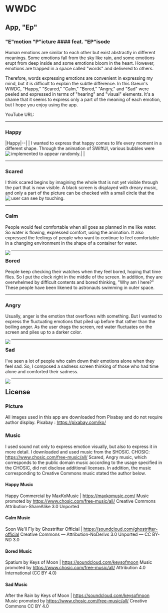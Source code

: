 # WWDC

## App, "Ep"

### "E"motion "P"icture #### feat. "EP"isode
Human emotions are similar to each other but exist abstractly in different meanings.
Some emotions fall from the sky like rain, and some emotions erupt from deep inside and some emotions bloom in the heart.
However, emotions are trapped in a space called "words" and delivered to others.

Therefore, words expressing emotions are convenient in expressing my mind, but it is difficult to explain the subtle difference.
In this Gaeun's WWDC, "Happy," "Scared," "Calm," "Bored," "Angry," and "Sad" were peeled and expressed in terms of "hearing" and "visual" elements.
It's a shame that it seems to express only a part of the meaning of each emotion, but I hope you enjoy using the app.

YouTube URL:

-------
### Happy
|Happy|--|
|
I wanted to express that happy comes to life every moment in a different shape.
Through the animation of SWiftUI, various bubbles were implemented to appear randomly.|
<a href="url"><img src="https://user-images.githubusercontent.com/82457928/164972039-5c5042e3-6916-49b3-a707-52d4090db2c7.gif" align="left"  ></a>|

  
    
      
      
-------

### Scared
<p>I think scared begins by imagining the whole that is not yet visible through the part that is now visible.
A black screen is displayed with dreary music, and only a part of the picture can be checked with a small circle that the user can see by touching.
<a href="url"><img src="https://user-images.githubusercontent.com/82457928/164972046-fdd9f0e4-b1c8-40f7-85da-29dce984360b.gif" align="left" ></a></p>
  
   
     
       
         
         
-------

### Calm
People would feel comfortable when all goes as planned in me like water.
So water is flowing, expressed comfort, using the animation.
It also expressed the feelings of people who want to continue to feel comfortable in a changing environment in the shape of a container for water.


<a href="url"><img src="https://user-images.githubusercontent.com/82457928/164972050-d305b53e-f1f5-41ff-bc46-a35b05cf27c0.gif" align="left" ></a>
  
   
     
       
         
         
-------

### Bored
People keep checking their watches when they feel bored, hoping that time flies. So I put the clock right in the middle of the screen.
In addition, they are overwhelmed by difficult contents and bored thinking, "Why am I here?" These people have been likened to astronauts swimming in outer space.

<a href="url"><img src="" align="left" ></a>
  
   
     
       
         
         
-------


### Angry
Usually, anger is the emotion that overflows with something.
But I wanted to express the fluctuating emotions that piled up before that rather than the boiling anger.
As the user drags the screen, red water fluctuates on the screen and piles up to a darker color.


<a href="url"><img src="https://user-images.githubusercontent.com/82457928/164972056-0e32d79a-7fef-4b5f-8a9f-7c1cfb36d34e.gif" align="left" ></a>
  
   
     
       
         
           
   
     
       
         
         
-------

### Sad
I've seen a lot of people who calm down their emotions alone when they feel sad.
So, I composed a sadness screen thinking of those who had time alone and comforted their sadness.


<a href="url"><img src="https://user-images.githubusercontent.com/82457928/164972062-8e4a5263-c879-4b15-b1a9-b70509ee18b5.gif" align="left" ></a>

  
   
     
       
         
         

-------
## License

### Picture
All images used in this app are downloaded from Pixabay and do not require author display.
Pixabay : https://pixabay.com/ko/

### Music
I used sound not only to express emotion visually, but also to express it in more detail.
I downloaded and used music from the SHOSIC.
CHOSIC: https://www.chosic.com/free-music/all/
Scared, Angry music, which corresponds to the public domain music according to the usage specified in the CHOSIC, did not disclose additional licenses.
In addition, the music corresponding to Creative Commons music stated the author below.

#### Happy Music
Happy Commercial by MaxKoMusic | https://maxkomusic.com/
Music promoted by https://www.chosic.com/free-music/all/
Creative Commons Attribution-ShareAlike 3.0 Unported

#### Calm Music
Soon We’ll Fly by Ghostrifter Official | https://soundcloud.com/ghostrifter-official
Creative Commons — Attribution-NoDerivs 3.0 Unported — CC BY-ND 3.0

#### Bored Music
Spatium by Keys of Moon | https://soundcloud.com/keysofmoon
Music promoted by https://www.chosic.com/free-music/all/
Attribution 4.0 International (CC BY 4.0)

#### Sad Music
After the Rain by Keys of Moon | https://soundcloud.com/keysofmoon
Music promoted by https://www.chosic.com/free-music/all/
Creative Commons CC BY 4.0

